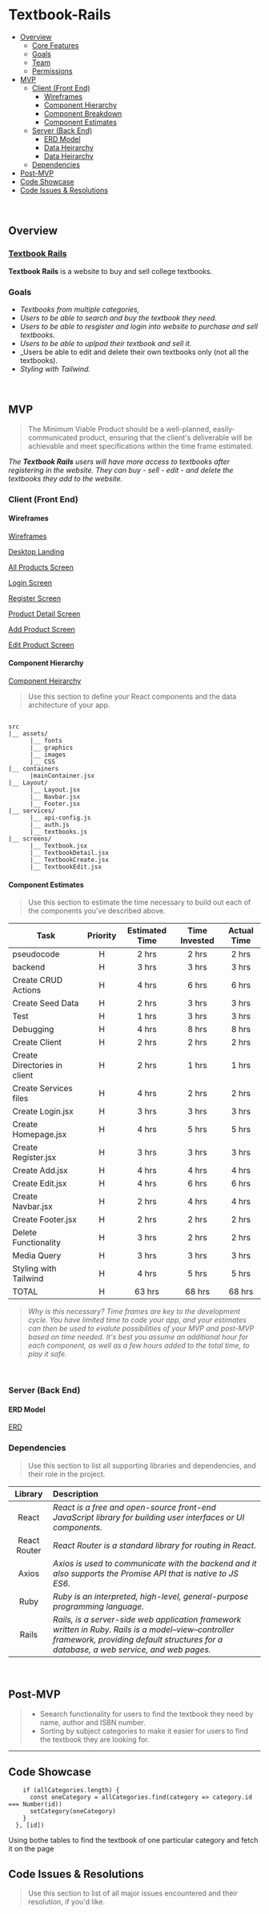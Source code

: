 
# Textbook-Rails <!-- omit in toc -->

- [Overview](#Overview)
  - [Core Features](#Core-Features)
  - [Goals](#Goals)
  - [Team](#Team)
  - [Permissions](#Permissions)
- [MVP](#MVP)
  - [Client (Front End)](#Client-Front-End)
    - [Wireframes](#Wireframes)
    - [Component Hierarchy](#Component-Hierarchy)
    - [Component Breakdown](#Component-Breakdown)
    - [Component Estimates](#Component-Estimates)
  - [Server (Back End)](#Server-Back-End)
    - [ERD Model](#ERD-Model)
    - [Data Heirarchy](#Data-Heirarchy)
    - [Data Heirarchy](#Data-Heirarchy-1)
  - [Dependencies](#Dependencies)
- [Post-MVP](#Post-MVP)
- [Code Showcase](#Code-Showcase)
- [Code Issues & Resolutions](#Code-Issues--Resolutions)

<br>

## Overview
### [Textbook Rails](https://confident-agnesi-4db176.netlify.app/)

**Textbook Rails** is a website to buy and sell college textbooks.

### Goals

- _Textbooks from multiple categories,_
- _Users to be able to search and buy the textbook they need._
- _Users to be able to resgister and login into website to purchase and sell textbooks._
- _Users to be able to uplpad their textbook and sell it._
- _Users be able to edit and delete their own textbooks only (not all the textbooks).
- _Styling with Tailwind._
<br>

## MVP

> The Minimum Viable Product should be a well-planned, easily-communicated product, ensuring that the client's deliverable will be achievable and meet specifications within the time frame estimated.

_The **Textbook Rails** users will have more access to textbooks after registering in the website. They can buy - sell - edit - and delete the textbooks they add to the website._

### Client (Front End)

#### Wireframes

[Wireframes](https://www.figma.com/file/XwUn8oMvn8DORbVd1blfKH/Textbook-Rails?node-id=0%3A1)

[Desktop Landing](https://drive.google.com/file/d/1WshccCQPWImOXXN4gVxe7IgEwqdIATPd/view?usp=sharing)

[All Products Screen](https://drive.google.com/file/d/1sDrgGKZMFDyK8fPrgg24g-uS5MWGKVhD/view?usp=sharing)

[Login Screen](https://drive.google.com/file/d/1VLvQBoSbxzn2t8EL-P0GZ5JjifDfA6r7/view?usp=sharing)

[Register Screen](https://drive.google.com/file/d/14i9VXOMmGsysRIzJ0Nis8x5gOohrBjst/view?usp=sharing)

[Product Detail Screen](https://drive.google.com/file/d/18x_qTaTnIt_jbkhDkROyWDOP8nASp5uL/view?usp=sharing)

[Add Product Screen](https://drive.google.com/file/d/12t6UcKSTeDqT3usE8JtNeSqDH7fmMLGW/view?usp=sharing)

[Edit Product Screen](https://drive.google.com/file/d/1cMEzY06EW92NbiG0m2UzcShjT6-j6jXr/view?usp=sharing)



#### Component Hierarchy
[Component Heirarchy](https://whimsical.com/textbook-rails-XaJz9qfDFvYVagEEF3LJgw)

> Use this section to define your React components and the data architecture of your app.

``` structure

src
|__ assets/
      |__ fonts
      |__ graphics
      |__ images
      |__ CSS
|__ containers
      |mainContainer.jsx
|__ Layout/
      |__ Layout.jsx
      |__ Navbar.jsx
      |__ Footer.jsx
|__ services/
      |__ api-config.js
      |__ auth.js
      |__ textbooks.js
|__ screens/
      |__ Textbook.jsx
      |__ TextbookDetail.jsx
      |__ TextbookCreate.jsx
      |__ TextbookEdit.jsx

```

#### Component Estimates

> Use this section to estimate the time necessary to build out each of the components you've described above.

| Task                | Priority | Estimated Time | Time Invested | Actual Time |
| ------------------- | :------: | :------------: | :-----------: | :---------: |
| pseudocode   |    H     |     2 hrs      |     2 hrs     |    2 hrs    |
| backend |    H     |     3 hrs      |      3 hrs     |     3 hrs    |
| Create CRUD Actions |    H     |     4 hrs      |      6 hrs     |     6 hrs     |
| Create Seed Data |    H     |     2 hrs      |       3 hrs     |     3 hrs     |
| Test|    H     |     1 hrs      |       3 hrs     |     3 hrs     |
| Debugging  |    H     |     4 hrs      |      8 hrs     |     8 hrs     |
| Create Client |    H     |     2 hrs      |      2 hrs     |     2 hrs     |
| Create Directories in client |    H     |     2 hrs      |      1 hrs     |     1 hrs     |
| Create Services files |    H     |     4 hrs      |      2 hrs     |     2 hrs     |
| Create Login.jsx|    H     |     3 hrs      |      3 hrs     |     3 hrs     |
| Create Homepage.jsx |    H     |     4 hrs      |      5 hrs     |     5 hrs     |
| Create Register.jsx |    H     |     3 hrs      |      3 hrs     |     3 hrs      |
| Create Add.jsx|    H     |     4 hrs      |      4 hrs     |    4 hrs     |
| Create Edit.jsx |    H     |     4 hrs      |      6 hrs     |     6 hrs     |
| Create Navbar.jsx |    H     |     2 hrs      |      4 hrs     |     4 hrs     |
| Create Footer.jsx |    H     |     2 hrs      |      2 hrs     |    2 hrs    |
| Delete Functionality  |    H     |     3 hrs      |      2 hrs     |     2 hrs     |
| Media Query |    H     |     3 hrs      |      3 hrs     |     3 hrs    |
| Styling with Tailwind |    H     |     4 hrs      |      5 hrs     |    5 hrs    |
| TOTAL               |       H   |     63 hrs      |      68 hrs     |     68 hrs     |


> _Why is this necessary? Time frames are key to the development cycle. You have limited time to code your app, and your estimates can then be used to evalute possibilities of your MVP and post-MVP based on time needed. It's best you assume an additional hour for each component, as well as a few hours added to the total time, to play it safe._

<br>

### Server (Back End)

#### ERD Model

[ERD](https://drive.google.com/file/d/1yeUTebT-7Q0waPfu_PqFbf5cFvSszy5m/view?usp=sharing)


### Dependencies

> Use this section to list all supporting libraries and dependencies, and their role in the project.

|     Library      | Description                                |
| :--------------: | :----------------------------------------- |
|      React       | _React is a free and open-source front-end JavaScript library for building user interfaces or UI components._ |
|   React Router   | _React Router is a standard library for routing in React._ |
|     Axios        | _Axios is used to communicate with the backend and it also supports the Promise API that is native to JS ES6._ |
|     Ruby         | _Ruby is an interpreted, high-level, general-purpose programming language._ |
|     Rails        | _Rails, is a server-side web application framework written in Ruby. Rails is a model–view–controller framework, providing default structures for a database, a web service, and web pages._ |

<br> 

## Post-MVP

> - Seearch functionality for users to find the textbook they need by name, author and ISBN number.
> - Sorting by subject categories to make it easier for users to find the textbook they are looking for.

***

## Code Showcase

``` useEffect(() => {
    if (allCategories.length) {
      const oneCategory = allCategories.find(category => category.id === Number(id))
      setCategory(oneCategory)
    }
  }, [id])
   ```
   Using bothe tables to find the textbook of one particular category and fetch it on the page

## Code Issues & Resolutions

> Use this section to list of all major issues encountered and their resolution, if you'd like.

